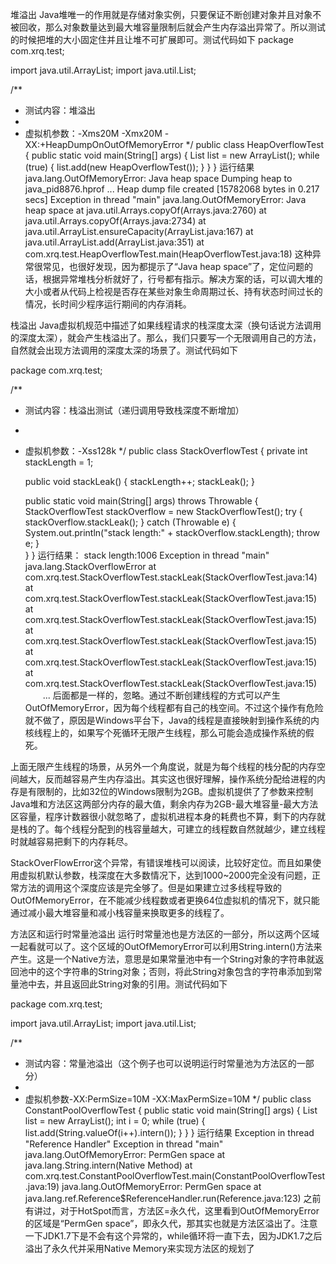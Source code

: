 堆溢出
Java堆唯一的作用就是存储对象实例，只要保证不断创建对象并且对象不被回收，那么对象数量达到最大堆容量限制后就会产生内存溢出异常了。所以测试的时候把堆的大小固定住并且让堆不可扩展即可。测试代码如下
package com.xrq.test;
 
import java.util.ArrayList;
import java.util.List;
 
/**
 * 测试内容：堆溢出
 *
 * 虚拟机参数：-Xms20M -Xmx20M -XX:+HeapDumpOnOutOfMemoryError
 */
public class HeapOverflowTest
{
    public static void main(String[] args)
    {
        List<HeapOverflowTest> list = new ArrayList<HeapOverflowTest>();
        while (true)
        {
            list.add(new HeapOverflowTest());
        }
    }
}
运行结果
java.lang.OutOfMemoryError: Java heap space
Dumping heap to java_pid8876.hprof ...
Heap dump file created [15782068 bytes in 0.217 secs]
Exception in thread "main" java.lang.OutOfMemoryError: Java heap space
    at java.util.Arrays.copyOf(Arrays.java:2760)
    at java.util.Arrays.copyOf(Arrays.java:2734)
    at java.util.ArrayList.ensureCapacity(ArrayList.java:167)
    at java.util.ArrayList.add(ArrayList.java:351)
    at com.xrq.test.HeapOverflowTest.main(HeapOverflowTest.java:18)
这种异常很常见，也很好发现，因为都提示了“Java heap space”了，定位问题的话，根据异常堆栈分析就好了，行号都有指示。解决方案的话，可以调大堆的大小或者从代码上检视是否存在某些对象生命周期过长、持有状态时间过长的情况，长时间少程序运行期间的内存消耗。

栈溢出
Java虚拟机规范中描述了如果线程请求的栈深度太深（换句话说方法调用的深度太深），就会产生栈溢出了。那么，我们只要写一个无限调用自己的方法，自然就会出现方法调用的深度太深的场景了。测试代码如下

package com.xrq.test;
 
/**
 * 测试内容：栈溢出测试（递归调用导致栈深度不断增加）
 * 
 * 虚拟机参数：-Xss128k
 */
public class StackOverflowTest
{
    private int stackLength = 1;
     
    public void stackLeak()
    {
        stackLength++;
        stackLeak();
    }
     
    public static void main(String[] args) throws Throwable
    {
        StackOverflowTest stackOverflow = new StackOverflowTest();
        try
        {
            stackOverflow.stackLeak();
        }
        catch (Throwable e)
        {
            System.out.println("stack length:" + stackOverflow.stackLength);
            throw e;
        }        
    }
}
运行结果：
stack length:1006
Exception in thread "main" java.lang.StackOverflowError
    at com.xrq.test.StackOverflowTest.stackLeak(StackOverflowTest.java:14)
    at com.xrq.test.StackOverflowTest.stackLeak(StackOverflowTest.java:15)
    at com.xrq.test.StackOverflowTest.stackLeak(StackOverflowTest.java:15)
    at com.xrq.test.StackOverflowTest.stackLeak(StackOverflowTest.java:15)
    at com.xrq.test.StackOverflowTest.stackLeak(StackOverflowTest.java:15)
    at com.xrq.test.StackOverflowTest.stackLeak(StackOverflowTest.java:15)
　　...
后面都是一样的，忽略。通过不断创建线程的方式可以产生OutOfMemoryError，因为每个线程都有自己的栈空间。不过这个操作有危险就不做了，原因是Windows平台下，Java的线程是直接映射到操作系统的内核线程上的，如果写个死循环无限产生线程，那么可能会造成操作系统的假死。

上面无限产生线程的场景，从另外一个角度说，就是为每个线程的栈分配的内存空间越大，反而越容易产生内存溢出。其实这也很好理解，操作系统分配给进程的内存是有限制的，比如32位的Windows限制为2GB。虚拟机提供了了参数来控制Java堆和方法区这两部分内存的最大值，剩余内存为2GB-最大堆容量-最大方法区容量，程序计数器很小就忽略了，虚拟机进程本身的耗费也不算，剩下的内存就是栈的了。每个线程分配到的栈容量越大，可建立的线程数自然就越少，建立线程时就越容易把剩下的内存耗尽。

StackOverFlowError这个异常，有错误堆栈可以阅读，比较好定位。而且如果使用虚拟机默认参数，栈深度在大多数情况下，达到1000~2000完全没有问题，正常方法的调用这个深度应该是完全够了。但是如果建立过多线程导致的OutOfMemoryError，在不能减少线程数或者更换64位虚拟机的情况下，就只能通过减小最大堆容量和减小栈容量来换取更多的线程了。

方法区和运行时常量池溢出
运行时常量池也是方法区的一部分，所以这两个区域一起看就可以了。这个区域的OutOfMemoryError可以利用String.intern()方法来产生。这是一个Native方法，意思是如果常量池中有一个String对象的字符串就返回池中的这个字符串的String对象；否则，将此String对象包含的字符串添加到常量池中去，并且返回此String对象的引用。测试代码如下

package com.xrq.test;
 
import java.util.ArrayList;
import java.util.List;
 
/**
 * 测试内容：常量池溢出（这个例子也可以说明运行时常量池为方法区的一部分）
 * 
 * 虚拟机参数-XX:PermSize=10M -XX:MaxPermSize=10M
 */
public class ConstantPoolOverflowTest
{
    public static void main(String[] args)
    {
        List<String> list = new ArrayList<String>();
        int i = 0;
        while (true)
        {
            list.add(String.valueOf(i++).intern());
        }
    }
}
运行结果
Exception in thread "Reference Handler" Exception in thread "main" java.lang.OutOfMemoryError: PermGen space
    at java.lang.String.intern(Native Method)
    at com.xrq.test.ConstantPoolOverflowTest.main(ConstantPoolOverflowTest.java:19)
java.lang.OutOfMemoryError: PermGen space
    at java.lang.ref.Reference$ReferenceHandler.run(Reference.java:123)
之前有讲过，对于HotSpot而言，方法区=永久代，这里看到OutOfMemoryError的区域是“PermGen space”，即永久代，那其实也就是方法区溢出了。注意一下JDK1.7下是不会有这个异常的，while循环将一直下去，因为JDK1.7之后溢出了永久代并采用Native Memory来实现方法区的规划了
